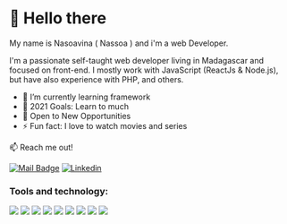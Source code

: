 # 👋 Hello there

My name is Nasoavina ( Nassoa ) and i'm a web Developer.

I'm a passionate self-taught web developer living in Madagascar and focused on front-end. I mostly work with JavaScript (ReactJs & Node.js), but have also experience with PHP, and others.

<!-- I'm a passionate self-taught Full Stack web developer, living in Madagascar and focused on front-end. I mostly work with JavaScript (ReactJs & Node.js), but have also experience with PHP, and others. -->

<!-- I'm an independent Web developer living in Madagascar and focused on front-end. I mostly work with JavaScript (ReactJs & Node.js), but have also experience with PHP, and others. -->

<!-- I'm still keep exploring and learning about web development to become a Fullstack developer. -->

- 🌱 I’m currently learning framework
- 🥅 2021 Goals: Learn to much
- 🌟 Open to New Opportunities
- ⚡ Fun fact: I love to watch movies and series

:mailbox: Reach me out!

[![Mail Badge](https://img.shields.io/badge/-mail-c0392b?style=for-the-badge&labelColor=c0392b&logo=gmail&logoColor=white)](mailto:nasoavina.m@gmail.com) [![Linkedin](https://img.shields.io/badge/linkedin-0077B5?style=for-the-badge&logo=linkedin&logoColor=white) ](https://www.linkedin.com/in/safidy-manitriniaina/)


### Tools and technology:

<img src="https://img.shields.io/badge/HTML5-E34F26?style=for-the-badge&logo=html5&logoColor=white" />
<img src="https://img.shields.io/badge/Sass-CC6699?style=for-the-badge&logo=sass&logoColor=white" />
<img src="https://img.shields.io/badge/JavaScript-F7DF1E?style=for-the-badge&logo=javascript&logoColor=black" />
<img src="https://img.shields.io/badge/TypeScript-007ACC?style=for-the-badge&logo=typescript&logoColor=white" />
<img src="https://img.shields.io/badge/Node.js-43853D?style=for-the-badge&logo=node.js&logoColor=white" />
<img src="https://img.shields.io/badge/React-20232A?style=for-the-badge&logo=react&logoColor=61DAFB" />
<img src="https://img.shields.io/badge/Bootstrap-563D7C?style=for-the-badge&logo=bootstrap&logoColor=white" />
<img src="https://img.shields.io/badge/Laravel-FF2D20?style=for-the-badge&logo=laravel&logoColor=white" />
<img src="https://img.shields.io/badge/Git-F05032?style=for-the-badge&logo=git&logoColor=white" />
